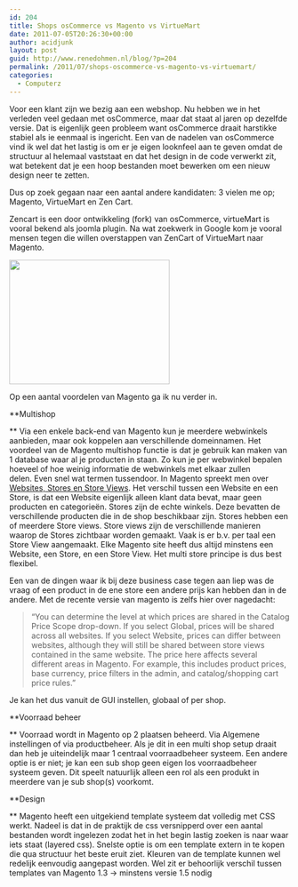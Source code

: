 ```yaml
---
id: 204
title: Shops osCommerce vs Magento vs VirtueMart
date: 2011-07-05T20:26:30+00:00
author: acidjunk
layout: post
guid: http://www.renedohmen.nl/blog/?p=204
permalink: /2011/07/shops-oscommerce-vs-magento-vs-virtuemart/
categories:
  - Computerz
---
```

Voor een klant zijn we bezig aan een webshop. Nu hebben we in het verleden veel gedaan met osCommerce, maar dat staat al jaren op dezelfde versie. Dat is eigenlijk geen probleem want osCommerce draait harstikke stabiel als ie eenmaal is ingericht. Een van de nadelen van osCommerce vind ik wel dat het lastig is om er je eigen looknfeel aan te geven omdat de structuur al helemaal vaststaat en dat het design in de code verwerkt zit, wat betekent dat je een hoop bestanden moet bewerken om een nieuw design neer te zetten.

Dus op zoek gegaan naar een aantal andere kandidaten: 3 vielen me op; Magento, VirtueMart en Zen Cart.

Zencart is een door ontwikkeling (fork) van osCommerce, virtueMart is vooral bekend als joomla plugin. Na wat zoekwerk in Google kom je vooral mensen tegen die willen overstappen van ZenCart of VirtueMart naar Magento.

[<img class="alignnone size-full wp-image-224" title="magento" src="http://www.renedohmen.nl/blog/wp-content/uploads/2011/07/magento.jpg" alt="" width="288" height="224" />](http://www.renedohmen.nl/blog/wp-content/uploads/2011/07/magento.jpg)

Op een aantal voordelen van Magento ga ik nu verder in.

**Multishop
  
** Via een enkele back-end van Magento kun je meerdere webwinkels aanbieden, maar ook koppelen aan verschillende domeinnamen. Het voordeel van de Magento multishop functie is dat je gebruik kan maken van 1 database waar al je producten in staan. Zo kun je per webwinkel bepalen hoeveel of hoe weinig informatie de webwinkels met elkaar zullen delen. Even snel wat termen tussendoor. In Magento spreekt men over [Websites, Stores en Store Views](http://www.magentocommerce.com/knowledge-base/entry/overview-how-multiple-websites-stores-work/). Het verschil tussen een Website en een Store, is dat een Website eigenlijk alleen klant data bevat, maar geen producten en categorieën. Stores zijn de echte winkels. Deze bevatten de verschillende producten die in de shop beschikbaar zijn. Stores hebben een of meerdere Store views. Store views zijn de verschillende manieren waarop de Stores zichtbaar worden gemaakt. Vaak is er b.v. per taal een Store View aangemaakt. Elke Magento site heeft dus altijd minstens een Website, een Store, en een Store View. Het multi store principe is dus best flexibel.

Een van de dingen waar ik bij deze business case tegen aan liep was de vraag of een product in de ene store een andere prijs kan hebben dan in de andere. Met de recente versie van magento is zelfs hier over nagedacht:

> &#8220;You can determine the level at which prices are shared in the Catalog Price Scope drop-down. If you select Global, prices will be shared across all websites. If you select Website, prices can differ between websites, although they will still be shared between store views contained in the same website. The price here affects several different areas in Magento. For example, this includes product prices, base currency, price filters in the admin, and catalog/shopping cart price rules.”

Je kan het dus vanuit de GUI instellen, globaal of per shop.

**Voorraad beheer
  
** Voorraad wordt in Magento op 2 plaatsen beheerd. Via Algemene instellingen of via productbeheer. Als je dit in een multi shop setup draait dan heb je uiteindelijk maar 1 centraal voorraadbeheer systeem. Een andere optie is er niet; je kan een sub shop geen eigen los voorraadbeheer systeem geven. Dit speelt natuurlijk alleen een rol als een produkt in meerdere van je sub shop(s) voorkomt.

**Design
  
** Magento heeft een uitgekiend template systeem dat volledig met CSS werkt. Nadeel is dat in de praktijk de css versnipperd over een aantal bestanden wordt ingelezen zodat het in het begin lastig zoeken is naar waar iets staat (layered css). Snelste optie is om een template extern in te kopen die qua structuur het beste eruit ziet. Kleuren van de template kunnen wel redelijk eenvoudig aangepast worden. Wel zit er behoorlijk verschil tussen templates van Magento 1.3 -> minstens versie 1.5 nodig